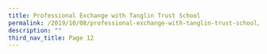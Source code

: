```yaml
---
title: Professional Exchange with Tanglin Trust School
permalink: /2019/10/08/professional-exchange-with-tanglin-trust-school/
description: ""
third_nav_title: Page 12
---
```

